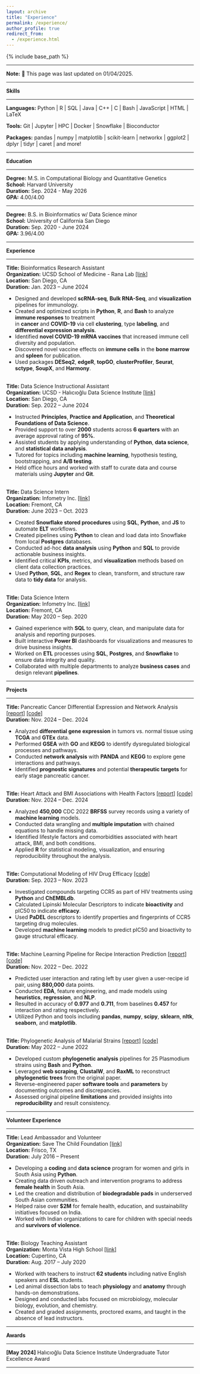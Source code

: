 ```yaml
---
layout: archive
title: "Experience"
permalink: /experience/
author_profile: true
redirect_from:
  - /experience.html
---
```


{% include base_path %}

---

**Note:** 🔨 This page was last updated on 01/04/2025.

---

**Skills**

---

**Languages:** Python  \|  R  \|   SQL  \|  Java  \|  C++  \|  C \|  Bash  \|  JavaScript \| HTML \| LaTeX  

**Tools:** Git \| Jupyter \| HPC \| Docker \| Snowflake \| Bioconductor

**Packages:** pandas \| numpy \| matplotlib \| scikit-learn \| networkx \| ggplot2 \| dplyr \| tidyr \| caret \| and more!

---

**Education**

---

**Degree:** M.S. in Computational Biology and Quantitative Genetics \
**School:** Harvard University \
**Duration:** Sep. 2024 - May 2026 \
**GPA:** 4.00/4.00 

---

**Degree:** B.S. in Bioinformatics w/ Data Science minor \
**School:** University of California San Diego \
**Duration:** Sep. 2020 - June 2024 \
**GPA:** 3.96/4.00 

---

**Experience**

---

**Title:** Bioinformatics Research Assistant \
**Organization:** UCSD School of Medicine - Rana Lab [\[link\]](https://ranalab.ucsd.edu/) \
**Location:** San Diego, CA	\
**Duration:** Jan. 2023 – June 2024
   * Designed and developed **scRNA-seq**, **Bulk RNA-Seq**, and **visualization** pipelines for immunology.
   * Created and optimized scripts in **Python**, **R**, and **Bash** to analyze **immune responses** to treatment \
in **cancer** and **COVID-19** via cell **clustering**, type **labeling**, and **differential expression analysis**.
   * Identified **novel COVID-19 mRNA vaccines** that increased immune cell diversity and population.
   * Discovered novel vaccine effects on **immune cells** in the **bone marrow** and **spleen** for publication.
   * Used packages **DESeq2**, **edgeR**, **topGO**, **clusterProfiler**, **Seurat**, **sctype**, **SoupX**, and **Harmony**.
<br/><br/>

**Title:** Data Science Instructional Assistant \
**Organization:** UCSD - Halıcıoğlu Data Science Institute [\[link\]](https://datascience.ucsd.edu/) \
**Location:** San Diego, CA	\
**Duration:** Sep. 2022 – June 2024
  * Instructed **Principles**, **Practice and Application**, and **Theoretical Foundations of Data Science**.
  * Provided support to over **2000** students across **6 quarters** with an average approval rating of **95%**.
  * Assisted students by applying understanding of **Python**, **data science**, and **statistical data analysis**.
  * Tutored for topics including **machine learning**, hypothesis testing, bootstrapping, and **A/B testing**. 
  * Held office hours and worked with staff to curate data and course materials using **Jupyter** and **Git**.
<br/><br/>

**Title:** Data Science Intern \
**Organization:** Infometry Inc. [\[link\]](https://www.infometry.net/) \
**Location:** Fremont, CA	\
**Duration:** June 2023 – Oct. 2023
  * Created **Snowflake stored procedures** using **SQL**, **Python**, and **JS** to automate **ELT** workflows.
  * Created pipelines using **Python** to clean and load data into Snowflake from local **Postgres** databases.
  * Conducted ad-hoc **data analysis** using **Python** and **SQL** to provide actionable business insights.
  * Identified critical **KPIs**, metrics, and **visualization** methods based on client data collection practices.
  * Used **Python**, **SQL**, and **Regex** to clean, transform, and structure raw data to **tidy data** for analysis.
<br/><br/>

**Title:** Data Science Intern \
**Organization:** Infometry Inc. [\[link\]](https://www.infometry.net/) \
**Location:** Fremont, CA	\
**Duration:** May 2020 – Sep. 2020 
  * Gained experience with **SQL** to query, clean, and manipulate data for analysis and reporting purposes.
  * Built interactive **Power BI** dashboards for visualizations and measures to drive business insights.
  * Worked on **ETL** processes using **SQL**, **Postgres**, and **Snowflake** to ensure data integrity and quality.
  * Collaborated with multiple departments to analyze **business cases** and design relevant **pipelines**.
    
---

**Projects**

---

**Title:** Pancreatic Cancer Differential Expression and Network Analysis [\[report\]](/files/BST280-Final-Project.html) [\[code\]](/files/BST280-Final-Project-Code.html) \
**Duration:** Nov. 2024 – Dec. 2024
  * Analyzed **differential gene expression** in tumors vs. normal tissue using **TCGA** and **GTEx** data.
  * Performed **GSEA** with **GO** and **KEGG** to identify dysregulated biological processes and pathways.
  * Conducted **network analysis** with **PANDA** and **KEGG** to explore gene interactions and pathways.
  * Identified **prognostic signatures** and potential **therapeutic targets** for early stage pancreatic cancer.
<br/><br/>

**Title:** Heart Attack and BMI Associations with Health Factors [\[report\]](/files/BST210-Final-Project.pdf) [\[code\]](/files/BST210-Final-Project-Code.pdf) \
**Duration:** Nov. 2024 – Dec. 2024
  * Analyzed **450,000** CDC 2022 **BRFSS** survey records using a variety of **machine learning** models.
  * Conducted data wrangling and **multiple imputation** with chained equations to handle missing data.
  * Identified lifestyle factors and comorbidities associated with heart attack, BMI, and both conditions.
  * Applied **R** for statistical modeling, visualization, and ensuring reproducibility throughout the analysis.
<br/><br/>

**Title:** Computational Modeling of HIV Drug Efficacy [\[code\]](https://github.com/harshi-saha/bioinfo-projects/tree/main/hiv-cdd-project) \
**Duration:**  Sep. 2023 – Nov. 2023
  * Investigated compounds targeting CCR5 as part of HIV treatments using **Python** and **ChEMBLdb**.
  * Calculated Lipinski Molecular Descriptors to indicate **bioactivity** and pIC50 to indicate **efficacy**.
  * Used **PaDEL** descriptors to identify properties and fingerprints of CCR5 targeting drug molecules.
  * Developed **machine learning** models to predict pIC50 and bioactivity to gauge structural efficacy.
<br/><br/>

**Title:** Machine Learning Pipeline for Recipe Interaction Prediction [\[report\]](/files/food-com-project.pdf) [\[code\]](https://github.com/harshi-saha/cse158-assignments/tree/main/assignment-2) \
**Duration:** Nov. 2022 – Dec. 2022
  * Predicted user interaction and rating left by user given a user-recipe id pair, using **880,000** data points.
  * Conducted **EDA**, feature engineering, and made models using **heuristics**, **regression**, and **NLP**.
  * Resulted in accuracy of **0.977** and **0.711**, from baselines **0.457** for interaction and rating respectively.
  * Utilized Python and tools including **pandas**, **numpy**, **scipy**, **sklearn**, **nltk**, **seaborn**, and **matplotlib**.
<br/><br/>

**Title:** Phylogenetic Analysis of Malarial Strains [\[report\]](/files/phylogenetics-project.pdf) [\[code\]](https://github.com/harshi-saha/cse185-final-project) \
**Duration:** May 2022 – June 2022 
  * Developed custom **phylogenetic analysis** pipelines for 25 Plasmodium strains using **Bash** and **Python**.
  * Leveraged **web scraping**, **ClustalW**, and **RaxML** to reconstruct **phylogenetic trees** from the original paper.
  * Reverse-engineered paper **software tools** and **parameters** by documenting outcomes and discrepancies.
  * Assessed original pipeline **limitations** and provided insights into **reproducibility** and result consistency.

---

**Volunteer Experience**

---

**Title:** Lead Ambassador and Volunteer \
**Organization:** Save The Child Foundation [\[link\]](https://www.savethechild.org/) \
**Location:** Frisco, TX	\
**Duration:** July 2016 – Present 
  * Developing a **coding** and **data science** program for women and girls in South Asia using **Python**.
  * Creating data driven outreach and intervention programs to address **female health** in South Asia.
  * Led the creation and distribution of **biodegradable pads** in underserved South Asian communities.
  * Helped raise over **$2M** for female health, education, and sustainability initiatives focused on India.
  * Worked with Indian organizations to care for children with special needs and **survivors of violence**.
<br/><br/>

**Title:** Biology Teaching Assistant \
**Organization:** Monta Vista High School [\[link\]](https://mvhs.fuhsd.org/) \
**Location:** Cupertino, CA	\
**Duration:** Aug. 2017 – July 2020 
  * Worked with teachers to instruct **62 students** including native English speakers and **ESL** students.
  * Led animal dissection labs to teach **physiology** and **anatomy** through hands-on demonstrations. 
  * Designed and conducted labs focused on microbiology, molecular biology, evolution, and chemistry.
  * Created and graded assignments, proctored exams, and taught in the absence of lead instructors.

---

**Awards**

---

**\[May 2024\]** Halıcıoğlu Data Science Institute Undergraduate Tutor Excellence Award 

---
